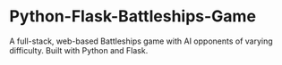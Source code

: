 # Python-Flask-Battleships-Game
A full-stack, web-based Battleships game with AI opponents of varying difficulty. Built with Python and Flask.
